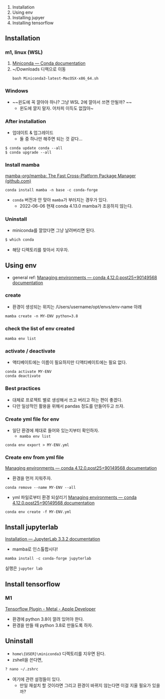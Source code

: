 1. Installation 
2. Using env
3. Installing jupyer 
4. Installing tensorflow

## Installation 
### m1, linux (WSL)
1. [Miniconda — Conda documentation](https://docs.conda.io/en/latest/miniconda.html)
2. ~/Downloads 디렉으로 이동 
	```
	bash Miniconda3-latest-MacOSX-x86_64.sh
	```

### Windows
- ~~윈도에 꼭 깔아야 하나? 그냥 WSL 2에 깔아서 쓰면 안될까? ~~
	- 윈도에 깔지 말자. 어차피 이득도 없잖아~

### After installation  
- 업데이트 & 업그레이드 
	- 둘 중 하나만 해주면 되는 것 같다... 
	
```
$ conda update conda --all
$ conda upgrade --all
```

### Install mamba 
[mamba-org/mamba: The Fast Cross-Platform Package Manager (github.com)](https://github.com/mamba-org/mamba)

```
conda install mamba -n base -c conda-forge
```

- `conda` 버전과 안 맞아 `mamba`가 부러지는 경우가 있다. 
	- 2022-06-06 현재 conda 4.13.0 mamba가 조응하지 않는다. 

### Uninstall 
- miniconda를 깔았다면 그냥 날려버리면 된다. 

```bash
$ which conda 

```

- 해당 디렉토리를 찾아서 지우자. 

## Using env 
- general ref: [Managing environments — conda 4.12.0.post25+90149568 documentation](https://docs.conda.io/projects/conda/en/latest/user-guide/tasks/manage-environments.html)

### create

- 환경이 생성되는 위치는 /Users/username/opt/envs/env-name 아래 
```
mamba create -n MY-ENV python=3.8
```

### check the list of env created
```
mamba env list  
```

### activate / deactivate 
- 액티베이트에는 이름이 필요하지만 디액티베이트에는 필요 없다. 
```
conda activate MY-ENV
conda deactivate 
```

### Best practices 
- 대체로 프로젝트 별로 생성해서 쓰고 버리고 하는 편이 좋겠다. 
- 다만 일상적인 활용을 위해서 pandas 정도를 만들어두고 쓰자. 


### Create yml file for env 
- 일단 환경에 제대로 들어와 있는지부터 확인하자. 
	- `mamba env list`
```
conda env export > MY-ENV.yml
```

### Create env from yml file 
[Managing environments — conda 4.12.0.post25+90149568 documentation](https://docs.conda.io/projects/conda/en/latest/user-guide/tasks/manage-environments.html#removing-an-environment)
- 환경을 먼저 지워주자. 
```
conda remove --name MY-ENV --all
```

- yml 파일로부터 환경 되살리기 
[Managing environments — conda 4.12.0.post25+90149568 documentation](https://docs.conda.io/projects/conda/en/latest/user-guide/tasks/manage-environments.html#creating-an-environment-from-an-environment-yml-file)
```
conda env create -f MY-ENV.yml
```

## Install jupyterlab 

[Installation — JupyterLab 3.3.2 documentation](https://jupyterlab.readthedocs.io/en/stable/getting_started/installation.html)
- mamba로 인스톨합시다! 
```
mamba install -c conda-forge jupyterlab
```
실행은 `jupyter lab`

## Install tensorflow 
### M1 
[Tensorflow Plugin - Metal - Apple Developer](https://developer.apple.com/metal/tensorflow-plugin/)
- 환경에 python 3.8이 깔려 있어야 한다. 
- 환경을 만들 때 python 3.8로 만들도록 하자. 

## Uninstall
- `home\{USER}\miniconda3`  디렉토리를 지우면 된다. 
- zshell을 쓴다면, 

```bash
? nano ~/.zshrc
```

- 여기에 관련 설정들이 있다. 
	- 만일 재설치 할 것이라면 그리고 환경이 바뀌지 않는다면 이걸 지울 필요가 있을까? 






 